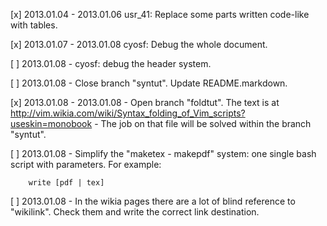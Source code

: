 [x] 2013.01.04 - 2013.01.06
    usr_41: Replace some parts written code-like with tables.

[x] 2013.01.07 - 2013.01.08
    cyosf: Debug the whole document.

[ ] 2013.01.08 -
    cyosf: debug the header system.

[ ] 2013.01.08 -
    Close branch "syntut". Update README.markdown.

[x] 2013.01.08 - 2013.01.08
    - Open branch "foldtut". The text is at
    <http://vim.wikia.com/wiki/Syntax_folding_of_Vim_scripts?useskin=monobook>
    - The job on that file will be solved within the branch "syntut".

[ ] 2013.01.08 -
    Simplify the "maketex - makepdf" system: one single bash script with
    parameters. For example:

        write [pdf | tex]

[ ] 2013.01.08 - 
    In the wikia pages there are a lot of blind reference to "wikilink".
    Check them and write the correct link destination.
